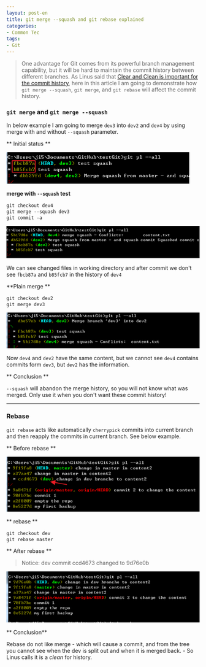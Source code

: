 ```yaml
---
layout: post-en
title: git merge --squash and git rebase explained
categories:
- Common Tec
tags:
- Git
---
```


> One advantage for Git comes from its powerful branch management capability, but it will be hard to maintain the commit history between different branches. As Linus said that [Clear and Clean is important for the commit history](http://blog.sevenche.com/2014/02/Linus-Torvalds-rules-for-using-Git/), here in this article I am going to demonstrate how `git merge --squash`, `git merge`, and `git rebase` will affect the commit history.

### `git merge` and `git merge --squash`

In below example I am going to merge `dev3` into `dev2` and `dev4` by using merge with and without `--squash` parameter. 

** Initial status **

![](/media/pic2014/0317-2.png)

**merge with `--squash` test**

```
git checkout dev4
git merge --squash dev3
git commit -a
```

![git merge](/media/pic2014/0317-3.png)

We can see changed files in working directory and after commit we don't see `fbcb87a` and `b85fcb7` in the history of `dev4`

**Plain merge **

```
git checkout dev2
git merge dev3
```

![git plain merge](/media/pic2014/0317-4.png)

Now `dev4` and `dev2` have the same content, but we cannot see `dev4` contains commits form `dev3`, but `dev2` has the information. 

** Conclusion **

`--squash` will abandon the merge history, so you will not know what was merged. Only use it when you don't want these commit history!

------------------------

### Rebase

`git rebase` acts like automatically `cherrypick` commits into current branch and then reapply the commits in current branch. See below example.

** Before rebase **

![Before rebase](/media/pic2014/0317-0.png)

** rebase **

```
git checkout dev
git rebase master
```

** After rebase **

> Notice: dev commit ccd4673 changed to 9d76e0b

![After rebase](/media/pic2014/0317-1.png)

** Conclusion**

Rebase do not like merge - which will cause a commit, and from the tree you cannot see when the dev is split out and when it is merged back. - So Linus calls it is a _clean_ for history.